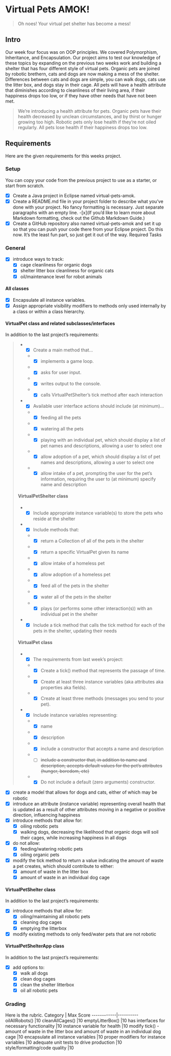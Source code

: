 # Virtual Pets AMOK!
> Oh noes! Your virtual pet shelter has become a mess!

## Intro
Our week four focus was on OOP principles.  We covered Polymorphism, Inheritance, and Encapsulation.  Our project aims to test our knowledge of these topics by expanding on the previous two weeks work and building a shelter that has four different style of virtual pets.  Organic pets are joined by robotic brethern, cats and dogs are now making a mess of the shelter.  Differences between cats and dogs are simple, you can walk dogs, cats use the litter box, and dogs stay in their cage.  All pets will have a health attribute that diminishes according to cleanliness of their living area, if their happiness drops too low, or if they have other needs that have not been met.
>We’re introducing a health attribute for pets. Organic pets have their health decreased by unclean circumstances, and by thirst or hunger growing too high. Robotic pets only lose health if they’re not oiled regularly. All pets lose health if their happiness drops too low.

## Requirements
Here are the given requirements for this weeks project.
### Setup
You can copy your code from the previous project to use as a starter, or start from scratch.

-[x] Create a Java project in Eclipse named virtual-pets-amok.
-[x] Create a README.md file in your project folder to describe what you’ve done with your project. No fancy formatting is necessary. Just separate paragraphs with an empty line. 
	-[x](If you’d like to learn more about Markdown formatting, check out the Github Markdown Guide.)
-[x] Create a GitHub repository also named virtual-pets-amok and set it up so that you can push your code there from your Eclipse project. Do this now. It’s the least fun part, so just get it out of the way.
Required Tasks
### General
- [x] introduce ways to track:
	- [x] cage cleanliness for organic dogs
	- [x] shelter litter box cleanliness for organic cats
	- [x] oil/maintenance level for robot animals

#### All classes
- [x] Encapsulate all instance variables.
- [x] Assign appropriate visibility modifiers to methods only used internally by a class or within a class hierarchy.

#### VirtualPet class and related subclasses/interfaces
In addition to the last project’s requirements:
>* - [x] Create a main method that…
>	* - [x] implements a game loop.
>	* - [x] asks for user input.
>	* - [x] writes output to the console.
>	* - [x] calls VirtualPetShelter’s tick method after each interaction
>* - [x] Available user interface actions should include (at minimum)…
>	* - [x] feeding all the pets
>	* - [x] watering all the pets
>	* - [x] playing with an individual pet, which should display a list of pet names and descriptions, allowing a user to select one
>	* - [x] allow adoption of a pet, which should display a list of pet names and descriptions, allowing a user to select one
>	* - [x] allow intake of a pet, prompting the user for the pet’s information, requiring the user to (at minimum) specify name and description
>
>#### VirtualPetShelter class
>* - [x] Include appropriate instance variable(s) to store the pets who reside at the shelter
>* - [x] Include methods that:
>	* - [x] return a Collection of all of the pets in the shelter
>	* - [x] return a specific VirtualPet given its name
>	* - [x] allow intake of a homeless pet
>	* - [x] allow adoption of a homeless pet
>	* - [x] feed all of the pets in the shelter
>	* - [x] water all of the pets in the shelter
>	* - [x] plays (or performs some other interaction(s)) with an individual pet in the shelter
>* - [x] Include a tick method that calls the tick method for each of the pets in the shelter, updating their needs
>
>#### VirtualPet class
>* - [x] The requirements from last week’s project:
>	* - [x] Create a tick() method that represents the passage of time.
> 	* - [x] Create at least three instance variables (aka attributes aka properties aka fields).
>	* - [x] Create at least three methods (messages you send to your pet).
> 
>* - [x] Include instance variables representing:
>	* - [x] name
>	* - [x] description
>	* - [x] include a constructor that accepts a name and description
>	* - [ ] ~~include a constructor that, in addition to name and description, accepts default values for the pet’s attributes (hunger, boredom, etc)~~
>	* - [x] Do not include a default (zero arguments) constructor.

- [x] create a model that allows for dogs and cats, either of which may be robotic
- [x] introduce an attribute (instance variable) representing overall health that is updated as a result of other attributes moving in a negative or positive direction, influencing happiness
- [x] introduce methods that allow for:
	- [x] oiling robotic pets
	- [x] walking dogs, decreasing the likelihood that organic dogs will soil their cages, while increasing happiness in all dogs
- [x] do not allow:
	- [x] feeding/watering robotic pets
	- [x] oiling organic pets
- [x] modify the tick method to return a value indicating the amount of waste a pet creates, which should contribute to either:
	- [x] amount of waste in the litter box
	- [x] amount of waste in an individual dog cage

#### VirtualPetShelter class
In addition to the last project’s requirements:

- [x] introduce methods that allow for:
	- [x] oiling/maintaining all robotic pets
	- [x] cleaning dog cages
	- [x] emptying the litterbox
- [x] modify existing methods to only feed/water pets that are not robotic

#### VirtualPetShelterApp class
In addition to the last project’s requirements:

- [x] add options to:
	- [x] walk all dogs
	- [x] clean dog cages
	- [x] clean the shelter litterbox
	- [x] oil all robotic pets

### Grading
Here is the rubric.
Category	| Max Score
------------|----------
oilAllRobots()	|10
cleanAllCages()	|10
emptyLitterBox()	|10
has interfaces for necessary functionality	|10
instance variable for health	|10
modify tick() - amount of waste in the litter box and amount of waste in an individual dog cage	|10
encapsulate all instance variables	|10
proper modifiers for instance variables	|10
adequate unit tests to drive production	|10
style/formatting/code quality	|10

